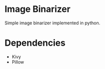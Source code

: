 # Image Binarizer

Simple image binarizer implemented in python.

# Dependencies

  * Kivy
  * Pillow
